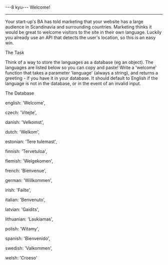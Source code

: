 ---8 kyu--- Welcome!

------

Your start-up's BA has told marketing that your website has a large audience in Scandinavia and surrounding countries. Marketing thinks it would be great to welcome visitors to the site in their own language. Luckily you already use an API that detects the user's location, so this is an easy win.

The Task

Think of a way to store the languages as a database (eg an object). The languages are listed below so you can copy and paste!
Write a 'welcome' function that takes a parameter 'language' (always a string), and returns a greeting - if you have it in your database. It should default to English if the language is not in the database, or in the event of an invalid input.

The Database

english: 'Welcome',

czech: 'Vitejte',

danish: 'Velkomst',

dutch: 'Welkom',

estonian: 'Tere tulemast',

finnish: 'Tervetuloa',

flemish: 'Welgekomen',

french: 'Bienvenue',

german: 'Willkommen',

irish: 'Failte',

italian: 'Benvenuto',

latvian: 'Gaidits',

lithuanian: 'Laukiamas',

polish: 'Witamy',

spanish: 'Bienvenido',

swedish: 'Valkommen',

welsh: 'Croeso'